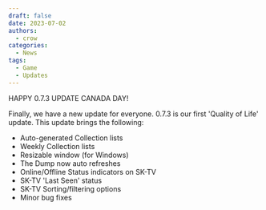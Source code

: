 ```yaml
---
draft: false
date: 2023-07-02 
authors:
  - crow
categories:
  - News
tags:
  - Game
  - Updates
---
```


HAPPY 0.7.3 UPDATE CANADA DAY!
<!-- more -->
Finally, we have a new update for everyone. 0.7.3 is our first 'Quality of Life' update. This update brings the following:

- Auto-generated Collection lists
- Weekly Collection lists
- Resizable window (for Windows)
- The Dump now auto refreshes
- Online/Offline Status indicators on SK-TV
- SK-TV 'Last Seen' status
- SK-TV Sorting/filtering options
- Minor bug fixes